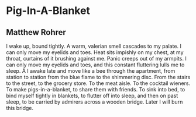 # Pig-In-A-Blanket
## Matthew Rohrer
I wake up, bound tightly.
A warm, valerian smell cascades
to my palate. I can only move
my eyelids and toes.
Heat sits impishly on my chest,
at my throat, curtains of it brushing against me.
Panic creeps out of my armpits.
I can only move my eyelids and toes,
and this constant fluttering
lulls me to sleep.
Â
I awake late and move like a bee
through the apartment,
from station to station
from the blue flame
to the shimmering disc.
From the stairs to the street,
to the grocery store.
To the meat aisle. To the cocktail wieners.
To make pigs-in-a-blanket,
to share them with friends.
To sink into bed, to bind myself
tightly in blankets, to flutter off into sleep,
and then on past sleep,
to be carried by admirers across a wooden bridge.
Later I will burn this bridge.